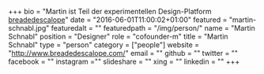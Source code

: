 +++
bio = "Martin ist Teil der experimentellen Design-Platform [breadedescalope](http://www.breadedescalope.com/)"
date = "2016-06-01T11:00:02+01:00"
featured = "martin-schnabl.jpg"
featuredalt = ""
featuredpath = "/img/person/"
name = "Martin Schnabl"
position = "Designer"
role = "cofounder-m"
title = "Martin Schnabl"
type = "person"
category = ["people"]
website = "http://www.breadedescalope.com/"
email = ""
github = ""
twitter = ""
facebook = ""
instagram =""
slideshare = ""
xing = ""
linkedin = ""
+++
